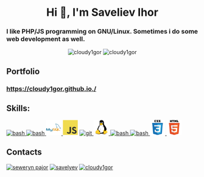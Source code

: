 <h1 align="center">Hi 👋, I'm Saveliev Ihor</h1>
<h3>I like PHP/JS programming on GNU/Linux. Sometimes i do some web development as well.</h3>

<!-- ![Screenshot](screenshot.png) -->
  <p align="center">
  <img width="37%" src="https://github-readme-stats.vercel.app/api/top-langs?username=cloudy1gor&show_icons=true&locale=en&layout=compact" alt="cloudy1gor" />
<img width="49%" src="https://github-readme-stats.vercel.app/api?username=cloudy1gor&show_icons=true&locale=en" alt="cloudy1gor" />
  </p>

## Portfolio
### https://cloudy1gor.github.io./

## Skills:
<p align="left">
<a href="https://www.php.net" target="_blank" rel="noreferrer"> <img src="https://www.vectorlogo.zone/logos/php/php-ar21.svg" alt="bash" width="60" height="40"/>
<a href="https://symfony.com/" target="_blank" rel="noreferrer"> <img src="https://www.vectorlogo.zone/logos/symfony/symfony-icon.svg" alt="bash" width="40" height="40"/>
<a href="https://www.mysql.com/" target="_blank" rel="noreferrer"> <img src="https://raw.githubusercontent.com/devicons/devicon/master/icons/mysql/mysql-original-wordmark.svg" alt="mysql" width="40" height="40"/> </a>
<a href="https://developer.mozilla.org/en-US/docs/Web/JavaScript" target="_blank" rel="noreferrer"> <img src="https://raw.githubusercontent.com/devicons/devicon/master/icons/javascript/javascript-original.svg" alt="javascript" width="40" height="40"/></a>
<a href="https://git-scm.com/" target="_blank" rel="noreferrer"> <img src="https://www.vectorlogo.zone/logos/git-scm/git-scm-icon.svg" alt="git" width="40" height="40"/> </a>
<a href="https://www.linux.org/" target="_blank" rel="noreferrer"> <img src="https://raw.githubusercontent.com/devicons/devicon/master/icons/linux/linux-original.svg" alt="linux" width="40" height="40"/> </a>
<a href="https://www.gnu.org/software/bash/" target="_blank" rel="noreferrer"> <img src="https://www.vectorlogo.zone/logos/gnu_bash/gnu_bash-icon.svg" alt="bash" width="40" height="40"/> 
<a href="https://www.sass-lang.com/" target="_blank" rel="noreferrer"> <img src="https://www.vectorlogo.zone/logos/sass-lang/sass-lang-icon.svg" alt="bash" width="40" height="40"/> 
</a> <a href="https://www.w3schools.com/css/" target="_blank" rel="noreferrer"> <img src="https://raw.githubusercontent.com/devicons/devicon/master/icons/css3/css3-original-wordmark.svg" alt="css3" width="40" height="40"/> </a>
<a href="https://www.w3.org/html/" target="_blank" rel="noreferrer"> <img src="https://raw.githubusercontent.com/devicons/devicon/master/icons/html5/html5-original-wordmark.svg" alt="html5" width="40" height="40"/> </a>
</p>


## Contacts
<p align="left">
<a href="https://t.me/cloudy1gor" target="blank"><img align="center" src="https://www.vectorlogo.zone/logos/telegram/telegram-icon.svg" alt="seweryn pajor" height="40" width="40" /></a>
<a href="https://www.linkedin.com/in/ihor-savelyev-68a7681ba" target="blank"><img align="center" src="https://raw.githubusercontent.com/rahuldkjain/github-profile-readme-generator/master/src/images/icons/Social/linked-in-alt.svg" alt="savelyev" height="30" width="40" /></a>
<a href="https://www.codewars.com/users/cloudy1gor" target="blank"><img align="center" src="https://www.svgrepo.com/show/330196/codewars.svg" alt="cloudy1gor" height="40" width="40" /></a>
</p>
